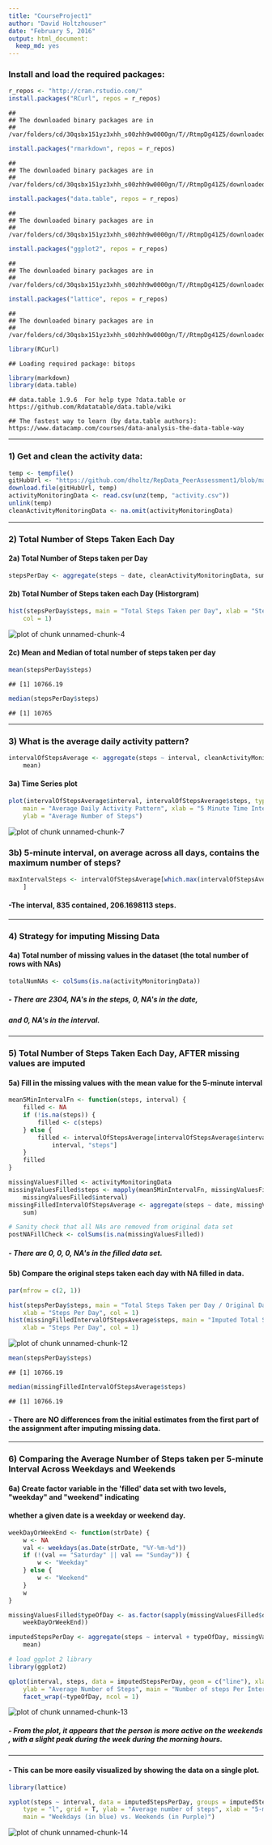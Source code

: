 ```yaml
---
title: "CourseProject1"
author: "David Holtzhouser"
date: "February 5, 2016"
output: html_document:
  keep_md: yes
---
```


### Install and load the required packages:

```r
r_repos <- "http://cran.rstudio.com/"
install.packages("RCurl", repos = r_repos)
```

```
## 
## The downloaded binary packages are in
## 	/var/folders/cd/30qsbx151yz3xhh_s00zhh9w0000gn/T//RtmpDg41Z5/downloaded_packages
```

```r
install.packages("rmarkdown", repos = r_repos)
```

```
## 
## The downloaded binary packages are in
## 	/var/folders/cd/30qsbx151yz3xhh_s00zhh9w0000gn/T//RtmpDg41Z5/downloaded_packages
```

```r
install.packages("data.table", repos = r_repos)
```

```
## 
## The downloaded binary packages are in
## 	/var/folders/cd/30qsbx151yz3xhh_s00zhh9w0000gn/T//RtmpDg41Z5/downloaded_packages
```

```r
install.packages("ggplot2", repos = r_repos)
```

```
## 
## The downloaded binary packages are in
## 	/var/folders/cd/30qsbx151yz3xhh_s00zhh9w0000gn/T//RtmpDg41Z5/downloaded_packages
```

```r
install.packages("lattice", repos = r_repos)
```

```
## 
## The downloaded binary packages are in
## 	/var/folders/cd/30qsbx151yz3xhh_s00zhh9w0000gn/T//RtmpDg41Z5/downloaded_packages
```

```r
library(RCurl)
```

```
## Loading required package: bitops
```

```r
library(markdown)
library(data.table)
```

```
## data.table 1.9.6  For help type ?data.table or https://github.com/Rdatatable/data.table/wiki
```

```
## The fastest way to learn (by data.table authors): https://www.datacamp.com/courses/data-analysis-the-data-table-way
```

***

###  1) Get and clean the activity data:

```r
temp <- tempfile()
gitHubUrl <- "https://github.com/dholtz/RepData_PeerAssessment1/blob/master/activity.zip?raw=true"
download.file(gitHubUrl, temp)
activityMonitoringData <- read.csv(unz(temp, "activity.csv"))
unlink(temp)
cleanActivityMonitoringData <- na.omit(activityMonitoringData)
```


***

###  2) Total Number of Steps Taken Each Day

#### 2a) Total Number of Steps taken per Day

```r
stepsPerDay <- aggregate(steps ~ date, cleanActivityMonitoringData, sum)
```

#### 2b) Total Number of Steps taken each Day (Historgram)

```r
hist(stepsPerDay$steps, main = "Total Steps Taken per Day", xlab = "Steps Per Day", 
    col = 1)
```

![plot of chunk unnamed-chunk-4](figure/unnamed-chunk-4-1.png)

#### 2c) Mean and Median of total number of steps taken per day

```r
mean(stepsPerDay$steps)
```

```
## [1] 10766.19
```

```r
median(stepsPerDay$steps)
```

```
## [1] 10765
```


***

### 3) What is the average daily activity pattern?

```r
intervalOfStepsAverage <- aggregate(steps ~ interval, cleanActivityMonitoringData, 
    mean)
```

#### 3a) Time Series plot

```r
plot(intervalOfStepsAverage$interval, intervalOfStepsAverage$steps, type = "l", 
    main = "Average Daily Activity Pattern", xlab = "5 Minute Time Intervals", 
    ylab = "Average Number of Steps")
```

![plot of chunk unnamed-chunk-7](figure/unnamed-chunk-7-1.png)

### 3b) 5-minute interval, on average across all days, contains the maximum number of steps?

```r
maxIntervalSteps <- intervalOfStepsAverage[which.max(intervalOfStepsAverage$steps), 
    ]
```
#### -The interval, 835 contained, 206.1698113 steps.


***

###  4) Strategy for imputing Missing Data

#### 4a) Total number of missing values in the dataset (the total number of rows with NAs)

```r
totalNumNAs <- colSums(is.na(activityMonitoringData))
```
##### - There are 2304, NA's in the steps, 0, NA's in the date,
##### and 0, NA's in the interval.

***

###  5) Total Number of Steps Taken Each Day, AFTER missing values are imputed

#### 5a) Fill in the missing values with the mean value for the 5-minute interval

```r
mean5MinIntervalFn <- function(steps, interval) {
    filled <- NA
    if (!is.na(steps)) {
        filled <- c(steps)
    } else {
        filled <- intervalOfStepsAverage[intervalOfStepsAverage$interval == 
            interval, "steps"]
    }
    filled
}

missingValuesFilled <- activityMonitoringData
missingValuesFilled$steps <- mapply(mean5MinIntervalFn, missingValuesFilled$steps, 
    missingValuesFilled$interval)
missingFilledIntervalOfStepsAverage <- aggregate(steps ~ date, missingValuesFilled, 
    sum)
```


```r
# Sanity check that all NAs are removed from original data set
postNAFillCheck <- colSums(is.na(missingValuesFilled))
```
##### - There are 0, 0, 0, NA's in the filled data set.

#### 5b) Compare the original steps taken each day with NA filled in data.

```r
par(mfrow = c(2, 1))

hist(stepsPerDay$steps, main = "Total Steps Taken per Day / Original Data", 
    xlab = "Steps Per Day", col = 1)
hist(missingFilledIntervalOfStepsAverage$steps, main = "Imputed Total Steps Taken per Day / NA's Removed Data", 
    xlab = "Steps Per Day", col = 1)
```

![plot of chunk unnamed-chunk-12](figure/unnamed-chunk-12-1.png)

```r
mean(stepsPerDay$steps)
```

```
## [1] 10766.19
```

```r
median(missingFilledIntervalOfStepsAverage$steps)
```

```
## [1] 10766.19
```

#### - There are NO differences from the initial estimates from the first part of the assignment after imputing missing data.

***

###  6) Comparing the Average Number of Steps taken per 5-minute Interval Across Weekdays and Weekends

#### 6a) Create factor variable in the 'filled' data set with two levels, "weekday" and "weekend" indicating
#### whether a given date is a weekday or weekend day.

```r
weekDayOrWeekEnd <- function(strDate) {
    w <- NA
    val <- weekdays(as.Date(strDate, "%Y-%m-%d"))
    if (!(val == "Saturday" || val == "Sunday")) {
        w <- "Weekday"
    } else {
        w <- "Weekend"
    }
    w
}

missingValuesFilled$typeOfDay <- as.factor(sapply(missingValuesFilled$date, 
    weekDayOrWeekEnd))

imputedStepsPerDay <- aggregate(steps ~ interval + typeOfDay, missingValuesFilled, 
    mean)

# load ggplot 2 library
library(ggplot2)

qplot(interval, steps, data = imputedStepsPerDay, geom = c("line"), xlab = "5 Minute Time Intervals", 
    ylab = "Average Number of Steps", main = "Number of steps Per Interval by Day Type") + 
    facet_wrap(~typeOfDay, ncol = 1)
```

![plot of chunk unnamed-chunk-13](figure/unnamed-chunk-13-1.png)

##### - From the plot, it appears that the person is more active on the weekends , with a slight peak during the week during the morning hours.

***

#### - This can be more easily visualized by showing the data on a single plot.

```r
library(lattice)

xyplot(steps ~ interval, data = imputedStepsPerDay, groups = imputedStepsPerDay$typeOfDay, 
    type = "l", grid = T, ylab = "Average number of steps", xlab = "5-min. intervals from midnight", 
    main = "Weekdays (in blue) vs. Weekends (in Purple)")
```

![plot of chunk unnamed-chunk-14](figure/unnamed-chunk-14-1.png)

